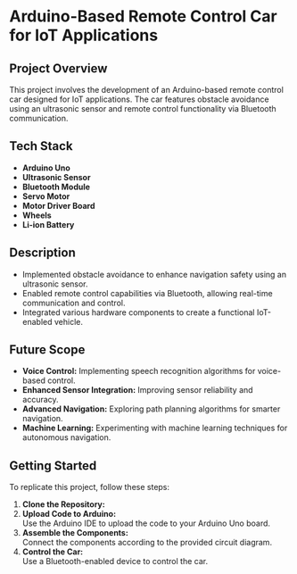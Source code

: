 # Arduino-Based Remote Control Car for IoT Applications

## Project Overview
This project involves the development of an Arduino-based remote control car designed for IoT applications. The car features obstacle avoidance using an ultrasonic sensor and remote control functionality via Bluetooth communication.

## Tech Stack
- **Arduino Uno**
- **Ultrasonic Sensor**
- **Bluetooth Module**
- **Servo Motor**
- **Motor Driver Board**
- **Wheels**
- **Li-ion Battery**

## Description
- Implemented obstacle avoidance to enhance navigation safety using an ultrasonic sensor.
- Enabled remote control capabilities via Bluetooth, allowing real-time communication and control.
- Integrated various hardware components to create a functional IoT-enabled vehicle.

## Future Scope
- **Voice Control:** Implementing speech recognition algorithms for voice-based control.
- **Enhanced Sensor Integration:** Improving sensor reliability and accuracy.
- **Advanced Navigation:** Exploring path planning algorithms for smarter navigation.
- **Machine Learning:** Experimenting with machine learning techniques for autonomous navigation.

## Getting Started
To replicate this project, follow these steps:
1. **Clone the Repository:**  
2. **Upload Code to Arduino:**  
Use the Arduino IDE to upload the code to your Arduino Uno board.
3. **Assemble the Components:**  
Connect the components according to the provided circuit diagram.
4. **Control the Car:**  
Use a Bluetooth-enabled device to control the car.

